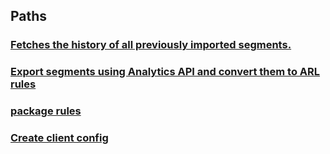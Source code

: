 
<a name="paths"></a>
## Paths

<a name="ref-getmetainfousingget"></a>
### [Fetches the history of all previously imported segments.](operations/getMetaInfoUsingGET.md#getmetainfousingget)

<a name="ref-importanalyticsrulesusingpost"></a>
### [Export segments using Analytics API  and convert them to ARL rules](operations/importAnalyticsRulesUsingPOST.md#importanalyticsrulesusingpost)

<a name="ref-packagerulesusingput"></a>
### [package rules](operations/packageRulesUsingPUT.md#packagerulesusingput)

<a name="ref-createconfigusingpost"></a>
### [Create client config](operations/createConfigUsingPOST.md#createconfigusingpost)


